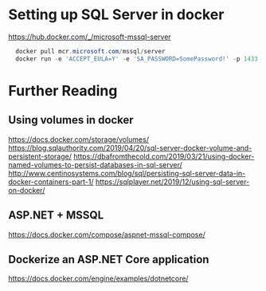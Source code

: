 # Setting up SQL Server in docker

<https://hub.docker.com/_/microsoft-mssql-server>

```powershell
  docker pull mcr.microsoft.com/mssql/server
  docker run -e 'ACCEPT_EULA=Y' -e 'SA_PASSWORD=SomePassword!' -p 1433:1433 -d mcr.microsoft.com/mssql/server
```

# Further Reading
## Using volumes in docker

<https://docs.docker.com/storage/volumes/>
<https://blog.sqlauthority.com/2019/04/20/sql-server-docker-volume-and-persistent-storage/>
<https://dbafromthecold.com/2019/03/21/using-docker-named-volumes-to-persist-databases-in-sql-server/>
<http://www.centinosystems.com/blog/sql/persisting-sql-server-data-in-docker-containers-part-1/>
<https://sqlplayer.net/2019/12/using-sql-server-on-docker/>

## ASP.NET + MSSQL
<https://docs.docker.com/compose/aspnet-mssql-compose/>

## Dockerize an ASP.NET Core application
<https://docs.docker.com/engine/examples/dotnetcore/>
